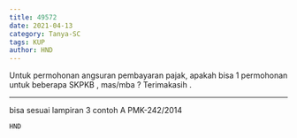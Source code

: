 ```yaml
---
title: 49572
date: 2021-04-13
category: Tanya-SC
tags: KUP
author: HND
---
```


Untuk permohonan angsuran pembayaran pajak, apakah bisa 1 permohonan untuk beberapa SKPKB , mas/mba ? Terimakasih .

---

bisa sesuai lampiran 3 contoh A PMK-242/2014

`HND`
